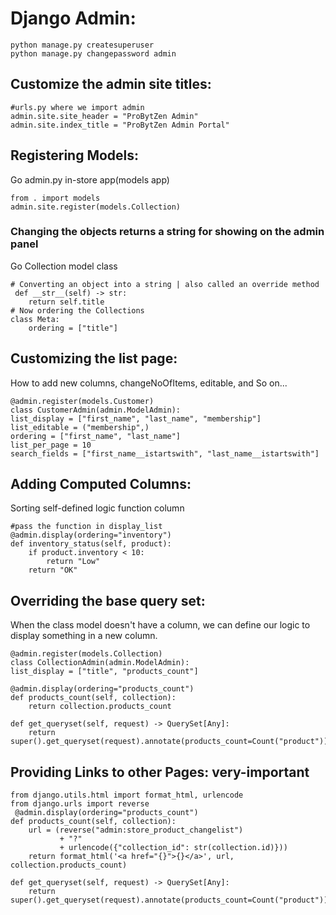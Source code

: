 # Django Admin:
    python manage.py createsuperuser 
    python manage.py changepassword admin
## Customize the admin site titles:
    #urls.py where we import admin
    admin.site.site_header = "ProBytZen Admin"
    admin.site.index_title = "ProBytZen Admin Portal"
## Registering Models:
Go admin.py in-store app(models app)
    
    from . import models
    admin.site.register(models.Collection)
### Changing the objects returns a string for showing on the admin panel
Go Collection model class

    # Converting an object into a string | also called an override method
     def __str__(self) -> str:
        return self.title
    # Now ordering the Collections
    class Meta:
        ordering = ["title"]
## Customizing the list page:
How to add new columns, changeNoOfItems, editable, and So on...
    
    @admin.register(models.Customer)
    class CustomerAdmin(admin.ModelAdmin):
    list_display = ["first_name", "last_name", "membership"]
    list_editable = ("membership",)
    ordering = ["first_name", "last_name"]
    list_per_page = 10
    search_fields = ["first_name__istartswith", "last_name__istartswith"]
## Adding Computed Columns:
Sorting self-defined logic function column

    #pass the function in display_list
    @admin.display(ordering="inventory")
    def inventory_status(self, product):
        if product.inventory < 10:
            return "Low"
        return "OK"
## Overriding the base query set:
When the class model doesn't have a column, we can define our logic to display something in a new column.

    @admin.register(models.Collection)
    class CollectionAdmin(admin.ModelAdmin):
    list_display = ["title", "products_count"]

    @admin.display(ordering="products_count")
    def products_count(self, collection):
        return collection.products_count

    def get_queryset(self, request) -> QuerySet[Any]:
        return super().get_queryset(request).annotate(products_count=Count("product"))
## Providing Links to other Pages: very-important
    from django.utils.html import format_html, urlencode
    from django.urls import reverse 
     @admin.display(ordering="products_count")
    def products_count(self, collection):
        url = (reverse("admin:store_product_changelist")
               + "?" 
               + urlencode({"collection_id": str(collection.id)}))
        return format_html('<a href="{}">{}</a>', url, collection.products_count)

    def get_queryset(self, request) -> QuerySet[Any]:
        return super().get_queryset(request).annotate(products_count=Count("product"))

    
